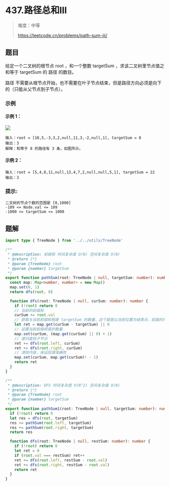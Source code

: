 # 437.路径总和III

> 难度：中等
>
> https://leetcode.cn/problems/path-sum-iii/

## 题目

给定一个二叉树的根节点 root ，和一个整数 targetSum ，求该二叉树里节点值之和等于 targetSum 的 路径 的数目。

路径 不需要从根节点开始，也不需要在叶子节点结束，但是路径方向必须是向下的（只能从父节点到子节点）。

### 示例

#### 示例 1：

![](https://assets.leetcode.com/uploads/2021/04/09/pathsum3-1-tree.jpg)
```
输入：root = [10,5,-3,3,2,null,11,3,-2,null,1], targetSum = 8
输出：3
解释：和等于 8 的路径有 3 条，如图所示。
```

#### 示例 2：

```
输入：root = [5,4,8,11,null,13,4,7,2,null,null,5,1], targetSum = 22
输出：3
```

### 提示:

```
二叉树的节点个数的范围是 [0,1000]
-109 <= Node.val <= 109 
-1000 <= targetSum <= 1000 
```

## 题解

```ts
import type { TreeNode } from '../../utils/TreeNode'

/**
 * @description: 前缀和 时间复杂度 O(N) 空间复杂度 O(N)
 * @return {*}
 * @param {TreeNode} root
 * @param {number} targetSum
 */
export function pathSum(root: TreeNode | null, targetSum: number): number {
  const map: Map<number, number> = new Map()
  map.set(0, 1)
  return dfs(root, 0)

  function dfs(root: TreeNode | null, curSum: number): number {
    if (!root) return 0
    // 当前的前缀和
    curSum += root.val
    // 获取与当前前缀和相差 targetSum 的数量，这个就是以当前位置为结束点，前面的所有可能
    let ret = map.get(curSum - targetSum) || 0
    // 设置当前前缀和值的数量
    map.set(curSum, (map.get(curSum) || 0) + 1)
    // 递归查找子节点
    ret += dfs(root.left, curSum)
    ret += dfs(root.right, curSum)
    // 清除内容，保证回溯准确性
    map.set(curSum, map.get(curSum)! - 1)
    return ret
  }
}

/**
 * @description: DFS 时间复杂度 O(N^2) 空间复杂度 O(N)
 * @return {*}
 * @param {TreeNode} root
 * @param {number} targetSum
 */
export function pathSum1(root: TreeNode | null, targetSum: number): number {
  if (!root) return 0
  let res = dfs(root, targetSum)
  res += pathSum(root.left, targetSum)
  res += pathSum(root.right, targetSum)
  return res

  function dfs(root: TreeNode | null, restSum: number): number {
    if (!root) return 0
    let ret = 0
    if (root.val === restSum) ret++
    ret += dfs(root.left, restSum - root.val)
    ret += dfs(root.right, restSum - root.val)
    return ret
  }
}
```

